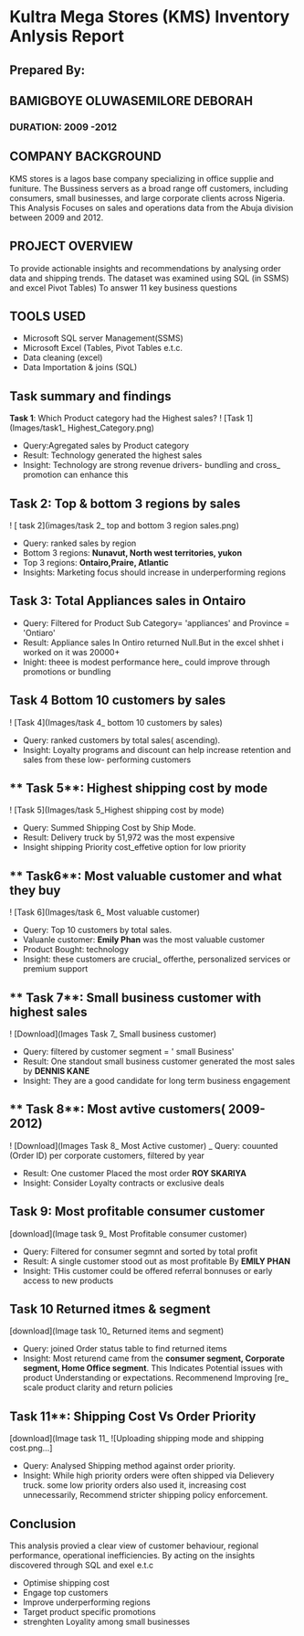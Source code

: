 # Kultra Mega Stores (KMS) Inventory Anlysis Report
## Prepared By:
## BAMIGBOYE OLUWASEMILORE DEBORAH 
### DURATION: 2009 -2012

## COMPANY BACKGROUND
 KMS stores is a lagos base company specializing in office supplie and funiture.
The Bussiness servers as a broad range off customers, including consumers, small businesses, and large corporate clients across Nigeria.
This Analysis Focuses on sales and operations data from the Abuja division between 2009 and 2012.

## PROJECT OVERVIEW
To provide actionable insights and recommendations by analysing order data and shipping trends. The dataset was examined using SQL (in SSMS) and excel Pivot Tables)
To answer 11 key business questions
## TOOLS USED
-  Microsoft SQL server Management(SSMS)
-  Microsoft Excel (Tables, Pivot Tables e.t.c.
-  Data cleaning (excel)
-  Data Importation & joins (SQL)
## Task summary and findings
 **Task 1**: Which Product category had the Highest sales?
 ! [Task 1](Images/task1_ Highest_Category.png)
   -  Query:Agregated sales by  Product category
   -  Result: Technology generated the highest sales
   -  Insight: Technology are strong revenue drivers- bundling
 and cross_ promotion can enhance this

## **Task 2**:  Top & bottom 3 regions by sales
 ! [ task 2](images/task 2_ top and bottom 3 region sales.png)
   - Query: ranked sales by region
   - Bottom 3 regions: **Nunavut, North west territories, yukon**
   - Top 3 regions: **Ontairo,Praire, Atlantic**
   - Insights: Marketing focus should increase in underperforming regions
## **Task 3**: Total Appliances sales in Ontairo    
  -  Query: Filtered for Product Sub Category= 'appliances' and Province = 'Ontiaro'
  -  Result: Appliance sales In Ontiro returned Null.But in the excel shhet i worked on it was 20000+
  -  Inight: theee is modest performance here_ could improve through promotions or bundling
## **Task 4** Bottom 10 customers by sales
  ! [Task 4](Images/task 4_ bottom 10 customers by sales)
  -  Query: ranked customers by total sales( ascending).
  -  Insight: Loyalty programs and discount can help increase retention and sales from these low- performing customers

## ** Task 5**: Highest shipping cost  by mode
   ! [Task 5](Images/task 5_Highest shipping cost by mode)
   -  Query: Summed Shipping Cost by Ship Mode.
   -  Result: Delivery truck by 51,972 was the most expensive
   -  Insight shipping Priority cost_effetive option for low priority
     
## ** Task6**: Most valuable customer and what they buy
   ! [Task 6](Images/task 6_ Most valuable customer)
   -  Query: Top 10 customers by total sales.
   -  Valuanle customer: **Emily Phan** was the most valuable customer 
   -  Product Bought: technology
   -  Insight: these customers are crucial_ offerthe, personalized services or premium support
## ** Task 7**: Small business customer with highest sales
  ! [Download](Images Task 7_ Small business customer)
   - Query: filtered by customer segment = ' small Business'
   - Result: One standout small business customer generated the most sales by **DENNIS KANE**
   -  Insight:  They are a good candidate for long term business engagement
## ** Task 8**: Most avtive customers( 2009-2012)
 ! [Download](Images Task 8_ Most Active customer)
   _  Query: couunted (Order ID) per corporate customers, filtered by year
  -  Result: One customer Placed the most order  **ROY SKARIYA**
  -  Insight: Consider Loyalty contracts or exclusive deals
## **Task 9**: Most profitable consumer customer
[download](Image task 9_ Most Profitable consumer customer)
  -  Query: Filtered for consumer segmnt and sorted by total profit
  -  Result: A single customer stood out as most profitable By **EMILY PHAN**
  -  Insight: THis customer could be offered referral bonnuses or early access to new products
## **Task 10** Returned itmes & segment
[download](Image task 10_ Returned items and segment)
  -  Query: joined Order status table to find returned items
  -  Insight: Most returend came from the **consumer segment, Corporate segment, Home Office segment**. This Indicates Potential issues with product Understanding or expectations. Recommenend Improving [re_ scale product clarity and return policies
##  Task 11**: Shipping Cost Vs Order Priority
[download](Image task 11_  ![Uploading shipping mode and shipping cost.png…]
 - Query: Analysed Shipping method against order priority.
 - Insight: While high priority orders were often shipped via Delievery truck. some low priority orders also  used it, increasing cost unnecessarily, Recommend stricter shipping policy enforcement.
 ## Conclusion
 This analysis provied a clear view of customer behaviour, regional performance, operational inefficiencies. By acting on the insights discovered through SQL and exel e.t.c
   -  Optimise shipping cost
   -  Engage top customers
   -  Improve underperforming regions
   -  Target product specific promotions
   -  strenghten Loyality among small businesses

   
    
  
 
